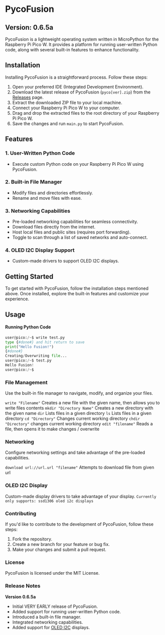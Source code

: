 # PycoFusion

## Version: 0.6.5a

PycoFusion is a lightweight operating system written in MicroPython for the Raspberry Pi Pico W. It provides a platform for running user-written Python code, along with several built-in features to enhance functionality.

## Installation

Installing PycoFusion is a straightforward process. Follow these steps:

1. Open your preferred IDE (Integrated Development Environment).
2. Download the latest release of PycoFusion (`pyco[ver].zip`) from the [Releases](https://github.com/DaSh1101/pyco-fusion/releases) page.
3. Extract the downloaded ZIP file to your local machine.
4. Connect your Raspberry Pi Pico W to your computer.
5. Drag and drop the extracted files to the root directory of your Raspberry Pi Pico W.
6. Save the changes and run `main.py` to start PycoFusion.

## Features

### 1. User-Written Python Code
- Execute custom Python code on your Raspberry Pi Pico W using PycoFusion.

### 2. Built-in File Manager
- Modify files and directories effortlessly.
- Rename and move files with ease.

### 3. Networking Capabilities
- Pre-loaded networking capabilities for seamless connectivity.
- Download files directly from the internet.
- Host local files and public sites (requires port forwarding).
- Toggle to scan through a list of saved networks and auto-connect.

### 4. OLED I2C Display Support
- Custom-made drivers to support OLED I2C displays.

## Getting Started

To get started with PycoFusion, follow the installation steps mentioned above. Once installed, explore the built-in features and customize your experience.

## Usage

#### Running Python Code
```python
user@pico:/~$ write test.py
type {#done#} and hit return to save
print("Hello Fusion!")
{#done#}
Creating/Overwriting file...
user@pico:/~$ test.py
Hello Fusion!
user@pico:/~$
```

### File Management
Use the built-in file manager to navigate, modify, and organize your files.

`write "Filename"` Creates a new file with the given name, then allows you to write files contents
`mkdir "Directory Name"` Creates a new directory with the given name
`dir` Lists files in a given directory
`ls` Lists files in a given directory
`cd "Directory"` Changes current working directory
`chdir "Directory"` changes current working directory
`edit "filename"` Reads a file, then opens it to make changes / overwrite

### Networking
Configure networking settings and take advantage of the pre-loaded capabilities.

`download url://url.url "filename"` Attempts to download file from given url

### OLED I2C Display
Custom-made display drivers to take advantage of your display.
`Currently only supports: ssd1306 oled i2c displays`

### Contributing
If you'd like to contribute to the development of PycoFusion, follow these steps:

1. Fork the repository.
2. Create a new branch for your feature or bug fix.
3. Make your changes and submit a pull request.

### License
PycoFusion is licensed under the MIT License.

### Release Notes
**Version 0.6.5a**
- Initial VERY EARLY release of PycoFusion.
- Added support for running user-written Python code.
- Introduced a built-in file manager.
- Integrated networking capabilities.
- Added support for [OLED I2C](www.amazon.com/dp/B06XRBTBTB/) displays.
